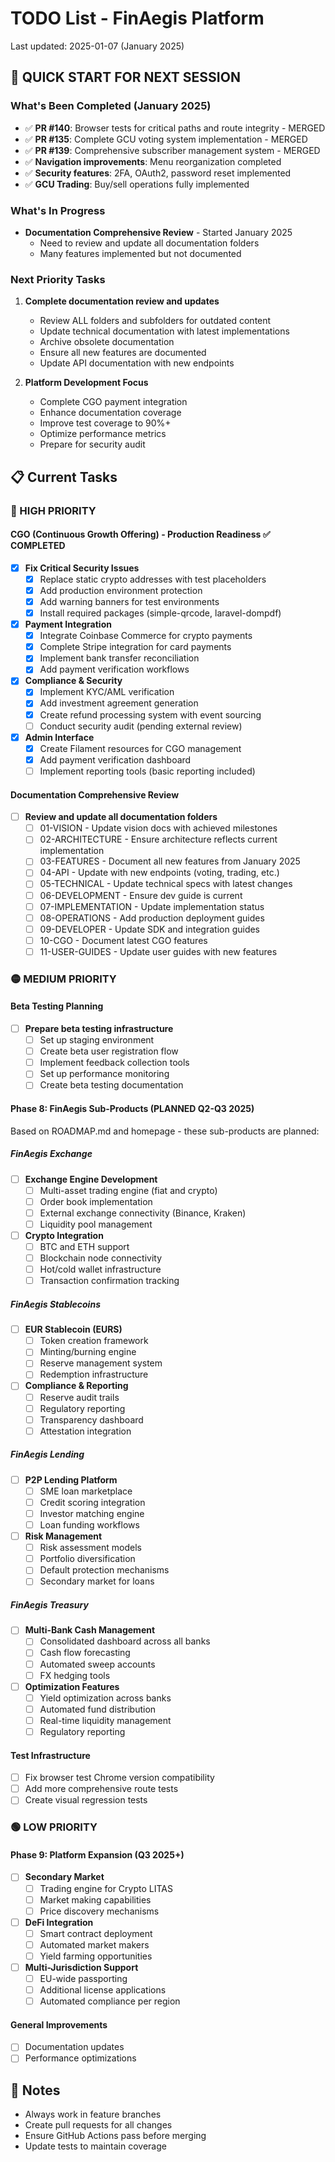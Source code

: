 # TODO List - FinAegis Platform

Last updated: 2025-01-07 (January 2025)

## 🎯 QUICK START FOR NEXT SESSION

### What's Been Completed (January 2025)
- ✅ **PR #140**: Browser tests for critical paths and route integrity - MERGED
- ✅ **PR #135**: Complete GCU voting system implementation - MERGED
- ✅ **PR #139**: Comprehensive subscriber management system - MERGED
- ✅ **Navigation improvements**: Menu reorganization completed
- ✅ **Security features**: 2FA, OAuth2, password reset implemented
- ✅ **GCU Trading**: Buy/sell operations fully implemented

### What's In Progress
- **Documentation Comprehensive Review** - Started January 2025
  - Need to review and update all documentation folders
  - Many features implemented but not documented

### Next Priority Tasks
1. **Complete documentation review and updates**
   - Review ALL folders and subfolders for outdated content
   - Update technical documentation with latest implementations
   - Archive obsolete documentation
   - Ensure all new features are documented
   - Update API documentation with new endpoints

2. **Platform Development Focus**
   - Complete CGO payment integration
   - Enhance documentation coverage
   - Improve test coverage to 90%+
   - Optimize performance metrics
   - Prepare for security audit

## 📋 Current Tasks

### 🔴 HIGH PRIORITY

#### CGO (Continuous Growth Offering) - Production Readiness ✅ COMPLETED
- [x] **Fix Critical Security Issues**
  - [x] Replace static crypto addresses with test placeholders
  - [x] Add production environment protection
  - [x] Add warning banners for test environments
  - [x] Install required packages (simple-qrcode, laravel-dompdf)
- [x] **Payment Integration**
  - [x] Integrate Coinbase Commerce for crypto payments
  - [x] Complete Stripe integration for card payments
  - [x] Implement bank transfer reconciliation
  - [x] Add payment verification workflows
- [x] **Compliance & Security**
  - [x] Implement KYC/AML verification
  - [x] Add investment agreement generation
  - [x] Create refund processing system with event sourcing
  - [ ] Conduct security audit (pending external review)
- [x] **Admin Interface**
  - [x] Create Filament resources for CGO management
  - [x] Add payment verification dashboard
  - [ ] Implement reporting tools (basic reporting included)

#### Documentation Comprehensive Review
- [ ] **Review and update all documentation folders**
  - [ ] 01-VISION - Update vision docs with achieved milestones
  - [ ] 02-ARCHITECTURE - Ensure architecture reflects current implementation
  - [ ] 03-FEATURES - Document all new features from January 2025
  - [ ] 04-API - Update with new endpoints (voting, trading, etc.)
  - [ ] 05-TECHNICAL - Update technical specs with latest changes
  - [ ] 06-DEVELOPMENT - Ensure dev guide is current
  - [ ] 07-IMPLEMENTATION - Update implementation status
  - [ ] 08-OPERATIONS - Add production deployment guides
  - [ ] 09-DEVELOPER - Update SDK and integration guides
  - [ ] 10-CGO - Document latest CGO features
  - [ ] 11-USER-GUIDES - Update user guides with new features

### 🟡 MEDIUM PRIORITY

#### Beta Testing Planning
- [ ] **Prepare beta testing infrastructure**
  - [ ] Set up staging environment
  - [ ] Create beta user registration flow
  - [ ] Implement feedback collection tools
  - [ ] Set up performance monitoring
  - [ ] Create beta testing documentation

#### Phase 8: FinAegis Sub-Products (PLANNED Q2-Q3 2025)
Based on ROADMAP.md and homepage - these sub-products are planned:

##### FinAegis Exchange
- [ ] **Exchange Engine Development**
  - [ ] Multi-asset trading engine (fiat and crypto)
  - [ ] Order book implementation
  - [ ] External exchange connectivity (Binance, Kraken)
  - [ ] Liquidity pool management
- [ ] **Crypto Integration**
  - [ ] BTC and ETH support
  - [ ] Blockchain node connectivity
  - [ ] Hot/cold wallet infrastructure
  - [ ] Transaction confirmation tracking

##### FinAegis Stablecoins
- [ ] **EUR Stablecoin (EURS)**
  - [ ] Token creation framework
  - [ ] Minting/burning engine
  - [ ] Reserve management system
  - [ ] Redemption infrastructure
- [ ] **Compliance & Reporting**
  - [ ] Reserve audit trails
  - [ ] Regulatory reporting
  - [ ] Transparency dashboard
  - [ ] Attestation integration

##### FinAegis Lending
- [ ] **P2P Lending Platform**
  - [ ] SME loan marketplace
  - [ ] Credit scoring integration
  - [ ] Investor matching engine
  - [ ] Loan funding workflows
- [ ] **Risk Management**
  - [ ] Risk assessment models
  - [ ] Portfolio diversification
  - [ ] Default protection mechanisms
  - [ ] Secondary market for loans

##### FinAegis Treasury
- [ ] **Multi-Bank Cash Management**
  - [ ] Consolidated dashboard across all banks
  - [ ] Cash flow forecasting
  - [ ] Automated sweep accounts
  - [ ] FX hedging tools
- [ ] **Optimization Features**
  - [ ] Yield optimization across banks
  - [ ] Automated fund distribution
  - [ ] Real-time liquidity management
  - [ ] Regulatory reporting

#### Test Infrastructure
- [ ] Fix browser test Chrome version compatibility
- [ ] Add more comprehensive route tests
- [ ] Create visual regression tests

### 🟢 LOW PRIORITY

#### Phase 9: Platform Expansion (Q3 2025+)
- [ ] **Secondary Market**
  - [ ] Trading engine for Crypto LITAS
  - [ ] Market making capabilities
  - [ ] Price discovery mechanisms
- [ ] **DeFi Integration**
  - [ ] Smart contract deployment
  - [ ] Automated market makers
  - [ ] Yield farming opportunities
- [ ] **Multi-Jurisdiction Support**
  - [ ] EU-wide passporting
  - [ ] Additional license applications
  - [ ] Automated compliance per region

#### General Improvements
- [ ] Documentation updates
- [ ] Performance optimizations

## 📝 Notes

- Always work in feature branches
- Create pull requests for all changes
- Ensure GitHub Actions pass before merging
- Update tests to maintain coverage